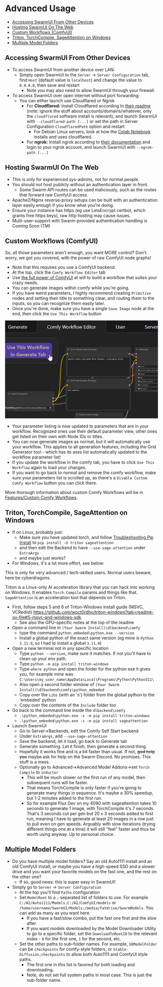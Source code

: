 # Advanced Usage

- [Accessing SwarmUI From Other Devices](#accessing-swarmui-from-other-devices)
- [Hosting SwarmUI On The Web](#hosting-swarmui-on-the-web)
- [Custom Workflows (ComfyUI)](#custom-workflows-comfyui)
- [Triton, TorchCompile, SageAttention on Windows](#triton-torchcompile-sageattention-on-windows)
- [Multiple Model Folders](#multiple-model-folders)

## Accessing SwarmUI From Other Devices

- To access SwarmUI from another device over LAN:
    - Simply open SwarmUI to the `Server` -> `Server Configuration` tab, find `Host` (default value is `localhost`) and change the value to `0.0.0.0`, then save and restart
        - Note you may also need to allow SwarmUI through your firewall.
- To access SwarmUI over open internet without port forwarding:
    - You can either launch use Cloudflared or Ngrok
        - For **Cloudflared:** Install Cloudflared according to [their readme](https://github.com/cloudflare/cloudflared?tab=readme-ov-file#installing-cloudflared) (note: ignore the stuff about accounts/domains/whatever, only the `cloudflared` software install is relevant), and launch SwarmUI with `--cloudflared-path [...]` or set the path in Server Configuration `CloudflaredPath` option and restart
            - For Debian Linux servers, look at how the [Colab Notebook](/colab/colab-notebook.ipynb) installs and uses cloudflared.
        - For **ngrok:**  Install ngrok according to [their documentation](https://ngrok.com/) and login to your ngrok account, and launch SwarmUI with `--ngrok-path [...]`

## Hosting SwarmUI On The Web

- This is only for experienced sys-admins, not for normal people.
- You should not host publicly without an authentication layer in front.
    - Some Swarm API routes can be used maliciously, such as the routes that forward raw ComfyUI access.
- Apache2/Nginx reverse-proxy setups can be built with an authentication layer easily enough if you know what you're doing.
- Ensure your instance has https (eg use LetsEncrypt certbot, which grants free https keys), raw http hosting may cause issues.
- Multi-user-support with Swarm-provided authentication handling is Coming Soon (TM)

## Custom Workflows (ComfyUI)

So, all those parameters aren't enough, you want MORE control? Don't worry, we got you covered, with the power of raw ComfyUI node graphs!

- Note that this requires you use a ComfyUI backend.
- At the top, click the `Comfy Workflow Editor` tab
- Use [the full power of ComfyUI](https://comfyanonymous.github.io/ComfyUI_examples/) at will to build a workflow that suites your crazy needs.
- You can generate images within comfy while you're going.
- If you have weird parameters, I highly recommend creating `Primitive` nodes and setting their title to something clear, and routing them to the inputs, so you can recognize them easily later.
- Once you're done, make sure you have a single `Save Image` node at the end, then click the `Use This Workflow` button

![img](/docs/images/usecomfy.png)

- Your parameter listing is now updated to parameters that are in your workflow. Recognized ones use their default parameter view, other ones get listed on their own with Node IDs or titles.
- You can now generate images as normal, but it will automatically use your workflow. This applies to all generation features, including the Grid Generator tool - which has its axes list automatically updated to the workflow parameter list!
- If you update the workflow in the comfy tab, you have to click `Use This Workflow` again to load your changes.
- If you want to go back to normal and remove the comfy workflow, make sure your parameters list is scrolled up, as there's a `Disable Custom Comfy Workflow` button you can click there.

More thorough information about custom Comfy Workflows will be in [Features/Custom Comfy Workflows](/docs/Features/Comfy-Workflows.md).

## Triton, TorchCompile, SageAttention on Windows

- If on Linux, probably just:
    - Make sure you have updated torch, and follow [Troubleshooting Pip Install](/docs/Troubleshooting.md#i-need-to-install-something-with-pip) to `pip install -U triton sageattention`
    - and then edit the Backend to have `--use-sage-attention` under `ExtraArgs`
    - and maybe just works?
- For Windows, it's a lot more effort, see below:

This is only for very advanced / tech-skilled users. Normal users beware, here be cyberdragons.

Triton is a Linux-only AI acceleration library that you can hack into working on Windows. It enables `Torch.Compile` params and things like that. `SageAttention` is an acceleration tool that depends on Triton.

- First, follow steps 5 and 6 of Triton-Windows install guide (MSVC, VCRedist) https://github.com/woct0rdho/triton-windows?tab=readme-ov-file#5-msvc-and-windows-sdk
    - See also the GPU-specific notes at the top of the readme
- Open a command line in `(Your Swarm Install)\dlbackend\comfy`
    - type the command `python_embeded\python.exe --version`
    - Install a global python of the exact same version (eg mine is `Python 3.11.8`, so I had to install a global `3.11.8`)
- Open a new terminal not in any specific location
    - Type `python --version`, make sure it matches. If not you'll have to clean up your env path.
    - Type `python -m pip install triton-windows`
    - Type `where python` and open the folder for the python exe it gives you, for example mine was `C:\Users\my_user_name\AppData\Local\Programs\Python\Python311\`
    - Also open a second folder window of `(Your Swarm Install)\dlbackend\comfy\python_embeded`
    - Copy over the `Libs` (with an 's') folder from the global python to the 'embeded' python
    - Copy over the contents of the `Include` folder too
- Go back to the command line inside the `dlbackend\comfy`
    - `.\python_embeded\python.exe -s -m pip install triton-windows`
    - `.\python_embeded\python.exe -s -m pip install sageattention`
- Launch SwarmUI
    - Go to Server->Backends, edit the Comfy Self Start backend
    - Under `ExtraArgs`, add `--use-sage-attention`
    - Save the backend, let it load, go back to Generate tab
    - Generate something. Let it finish, then generate a second thing.
    - Hopefully it works fine and is a bit faster than usual. If not, ~~god help you~~ maybe ask for help on the Swarm Discord. No promises. This stuff is a mess.
    - Optionally go to Advanced->Advanced Model Addons->set `Torch Compile` to `inductor`
        - This will be much slower on the first run of any model, then subsequent runs will be faster.
        - That means TorchCompile is only faster if you're going to generate many things in sequence. It's maybe a 30% speedup, but 1-2 minutes added to the first run.
        - So for example Flux Dev on my 4090 with sageattention takes 10 seconds to generate 1 image, with TorchCompile it's 7 seconds. That's 3 seconds cut per gen but 20 x 3 seconds added to first run, meaning I have to generate at least 20 images in a row just to pull even on gen speeds. Arguably with slow iterations (trying different things one at a time) it will still "feel" faster and thus be worth using anyway. Up to personal choice.

## Multiple Model Folders

- Do you have multiple model folders? Say an old Auto1111 install and an old ComfyUI install, or maybe you have a high-speed SSD and a slower drive and you want your favorite models on the fast one, and the rest on the other one?
    - If so, good news: this is super easy in SwarmUI!
- Simply go to `Server` -> `Server Configuration`
    - At the top you'll find `Paths` configuration
    - Set `ModelRoot` to a `;` separated list of folders to use. For example `C:/AI/Auto1111/Models;C:/AI/ComfyUI/models` or `/home/username/SwarmUI/Models;/media/fatdrive/SwarmModels`. You can add as many as you want here.
        - If you have a fast/slow combo, put the fast one first and the slow after.
        - If you want models downloaded by the Model Downloader Utility to go to a specific folder, set the `DownloadToRootID` to the relevant index - `0` for the first one, `1` for the second, etc.
    - Set the other paths to sub-folder names. For example, `SDModelFolder` can be `checkpoints` for comfy-style folders, or `Stable-Diffusion;checkpoints` to allow both Auto1111 and ComfyUI style paths.
        - The first one in this list is favored for both loading and downloading.
        - Note, do not set full system paths in most case. This is just the sub-folder name.
